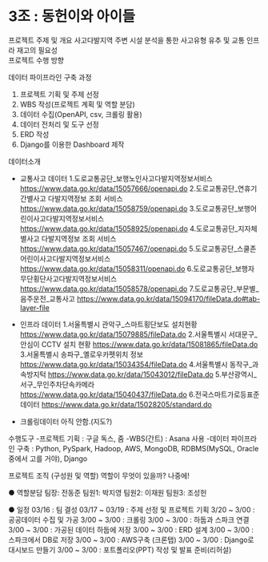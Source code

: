 # 3조 : 동헌이와 아이들
프로젝트 주제 및 개요
사고다발지역 주변 시설 분석을 통한 사고유형 유추 및 교통 인프라 재고의 필요성   
프로젝트 수행 방향


데이터 파이프라인 구축 과정
1. 프로젝트 기획 및 주제 선정
2. WBS 작성(프로젝트 계획 및 역할 분담)
2. 데이터 수집(OpenAPI, csv, 크롤링 활용)
3. 데이터 전처리 및 도구 선정
4. ERD 작성
5. Django를 이용한 Dashboard 제작

데이터소개
* 교통사고 데이터
1.도로교통공단_보행노인사고다발지역정보서비스 
https://www.data.go.kr/data/15057666/openapi.do
2.도로교통공단_연휴기간별사고 다발지역정보 조회 서비스
https://www.data.go.kr/data/15058759/openapi.do
3.도로교통공단_보행어린이사고다발지역정보서비스
https://www.data.go.kr/data/15058925/openapi.do
4.도로교통공단_지자체별사고 다발지역정보 조회 서비스
https://www.data.go.kr/data/15057467/openapi.do
5.도로교통공단_스쿨존어린이사고다발지역정보서비스
https://www.data.go.kr/data/15058311/openapi.do
6.도로교통공단_보행자무단횡단사고다발지역정보서비스
https://www.data.go.kr/data/15058578/openapi.do
7.도로교통공단_부문별_음주운전_교통사고
https://www.data.go.kr/data/15094170/fileData.do#tab-layer-file



* 인프라 데이터
1.서울특별시 관악구_스마트횡단보도 설치현황
https://www.data.go.kr/data/15079885/fileData.do
2.서울특별시 서대문구_안심이 CCTV 설치 현황
https://www.data.go.kr/data/15081865/fileData.do
3.서울특별시 송파구_옐로우카펫위치 정보
https://www.data.go.kr/data/15034354/fileData.do
4.서울특별시 동작구_과속방지턱
https://www.data.go.kr/data/15043012/fileData.do
5.부산광역시_서구_무인주차단속카메라
https://www.data.go.kr/data/15040437/fileData.do
6.전국스마트가로등표준데이터
https://www.data.go.kr/data/15028205/standard.do






* 크롤링데이터
아직 안함.(지도?)



수행도구
-프로젝트 기획 : 구글 독스, 줌
-WBS(간트) : Asana 사용
-데이터 파이프라인 구축 : Python, PySpark, Hadoop, AWS, MongoDB, RDBMS(MySQL, Oracle 중에서 고를 거야), Django


프로젝트 조직
(구성원 및 역할)
역할이 무엇이 있을까? 나중에!

● 역할분담
팀장: 전동준 
팀원1: 박지영
팀원2: 이재원
팀원3: 조성헌

● 일정 
03/16 : 팀 결성
03/17 ~ 03/19 : 주제 선정 및 프로젝트 기획
3/20 ~ 3/00 : 공공데이터 수집 및 가공
3/00 ~ 3/00 : 크롤링
3/00 ~ 3/00 : 하둡과 스파크 연결
3/00 ~ 3/00 : 가공된 데이터 하둡에 저장
3/00 ~ 3/00 : ERD 설계
3/00 ~ 3/00 : 스파크에서 DB로 저장
3/00 ~ 3/00 : AWS구축 (크론탭) 
3/00 ~ 3/00 : Django로 대시보드 만들기
3/00 ~ 3/00 : 포트폴리오(PPT) 작성 및 발표 준비(리허설)





